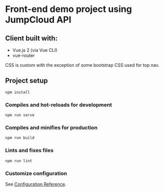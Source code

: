 # Front-end demo project using JumpCloud API  

## Client built with:

* Vue.js 2 (via Vue CLI)
* vue-router

CSS is custom with the exception of some bootstrap CSS used for top nav.

## Project setup
```
npm install
```

### Compiles and hot-reloads for development
```
npm run serve
```

### Compiles and minifies for production
```
npm run build
```

### Lints and fixes files
```
npm run lint
```

### Customize configuration
See [Configuration Reference](https://cli.vuejs.org/config/).

